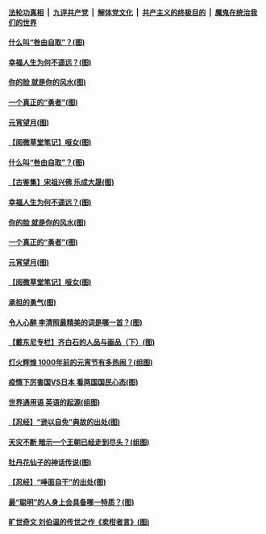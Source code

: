 

####  [法轮功真相](../../../../basic/blob/master/README.md?t=02281731) &nbsp;|&nbsp; [九评共产党](../../../../9ping.md/blob/master/README.md?t=02281731) &nbsp;|&nbsp; [解体党文化](../../../../jtdwh.md/blob/master/README.md?t=02281731)  &nbsp;|&nbsp; [共产主义的终极目的](../../../../gczydzjmd.md/blob/master/README.md?t=02281731) &nbsp;|&nbsp; [魔鬼在统治我们的世界](../../../../mgztzwmdsj.md/blob/master/README.md?t=02281731) 

#### [什么叫“咎由自取”？(图)](../pages/p7/960379.md?t=02281731) 

#### [幸福人生为何不遥远？(图)](../pages/p7/962481.md?t=02281731) 

#### [你的脸 就是你的风水(图)](../pages/p7/963617.md?t=02281731) 

#### [一个真正的“勇者”(图)](../pages/p7/963807.md?t=02281731) 

#### [元宵望月(图)](../pages/p7/963931.md?t=02281731) 

#### [【阅微草堂笔记】哑女(图)](../pages/p7/956893.md?t=02281731) 

#### [什么叫“咎由自取”？(图)](../pages/p7/960379.md?t=02281731) 

#### [【古鉴集】宋祖兴佛 乐成大晟(图)](../pages/p7/963974.md?t=02281731) 

#### [幸福人生为何不遥远？(图)](../pages/p7/962481.md?t=02281731) 

#### [你的脸 就是你的风水(图)](../pages/p7/963617.md?t=02281731) 

#### [一个真正的“勇者”(图)](../pages/p7/963807.md?t=02281731) 

#### [元宵望月(图)](../pages/p7/963931.md?t=02281731) 

#### [【阅微草堂笔记】哑女(图)](../pages/p7/956893.md?t=02281731) 

#### [承担的勇气(图)](../pages/p7/963598.md?t=02281731) 

#### [令人心醉 李清照最精美的词是哪一首？(图)](../pages/p7/963780.md?t=02281731) 

#### [【戴东尼专栏】齐白石的人品与画品（下）(图)](../pages/p7/956750.md?t=02281731) 

#### [灯火辉煌 1000年前的元宵节有多热闹？(组图)](../pages/p7/963779.md?t=02281731) 

#### [疫情下厉害国VS日本 看两国国民心态(图)](../pages/p7/963236.md?t=02281731) 

#### [世界通用语 英语的起源(组图)](../pages/p7/963614.md?t=02281731) 

#### [【忍经】“逊以自免”典故的出处(图)](../pages/p7/963462.md?t=02281731) 

#### [天灾不断 暗示一个王朝已经走到尽头？(组图)](../pages/p7/963461.md?t=02281731) 

#### [牡丹花仙子的神话传说(图)](../pages/p7/963182.md?t=02281731) 


#### [【忍经】“唾面自干”的出处(图)](../pages/p7/963148.md?t=02281731) 

#### [最“聪明”的人身上会具备哪一特质？(图)](../pages/p7/963270.md?t=02281731) 

#### [旷世奇文 刘伯温的传世之作《卖柑者言》(图)](../pages/p7/963127.md?t=02281731) 

